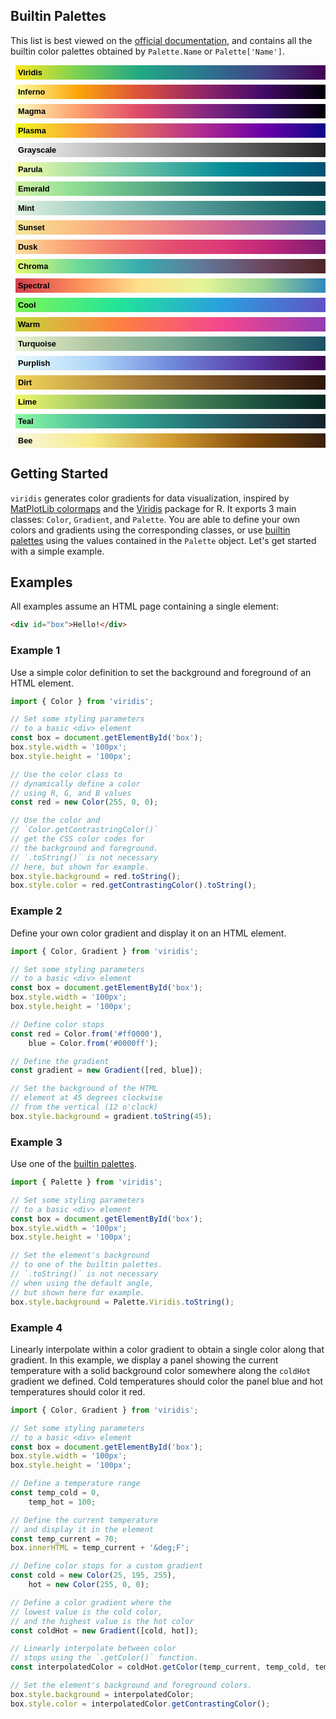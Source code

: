 ## Builtin Palettes

This list is best viewed on the [official documentation](https://npm.nicfv.com/viridis/), and contains all the builtin color palettes obtained by `Palette.Name` or `Palette['Name']`.

<style>
    div.viridis-palette {
        width: calc(100% - 1rem);
        margin: 0.5rem;
        padding: 0.25rem;
        color: black;
        font: bold 0.8rem sans-serif;
    }
</style>

<div class="viridis-palette" style="background: linear-gradient(90deg, rgb(253, 231, 37), rgb(122, 209, 81), rgb(34, 168, 132), rgb(42, 120, 142), rgb(65, 68, 135), rgb(68, 1, 84));">Viridis</div><div class="viridis-palette" style="background: linear-gradient(90deg, rgb(252, 255, 164), rgb(252, 165, 10), rgb(221, 81, 58), rgb(147, 38, 103), rgb(66, 10, 104), rgb(0, 0, 4));">Inferno</div><div class="viridis-palette" style="background: linear-gradient(90deg, rgb(252, 253, 191), rgb(254, 159, 109), rgb(222, 73, 104), rgb(140, 41, 129), rgb(59, 15, 112), rgb(0, 0, 4));">Magma</div><div class="viridis-palette" style="background: linear-gradient(90deg, rgb(240, 249, 33), rgb(252, 166, 54), rgb(225, 100, 98), rgb(177, 42, 144), rgb(106, 0, 168), rgb(13, 8, 135));">Plasma</div><div class="viridis-palette" style="background: linear-gradient(90deg, rgb(247, 247, 247), rgb(37, 37, 37));">Grayscale</div><div class="viridis-palette" style="background: linear-gradient(90deg, rgb(247, 254, 174), rgb(183, 230, 165), rgb(124, 203, 162), rgb(70, 174, 160), rgb(8, 144, 153), rgb(0, 113, 139), rgb(4, 82, 117));">Parula</div><div class="viridis-palette" style="background: linear-gradient(90deg, rgb(211, 242, 163), rgb(151, 225, 150), rgb(108, 192, 139), rgb(76, 155, 130), rgb(33, 122, 121), rgb(16, 89, 101), rgb(7, 64, 80));">Emerald</div><div class="viridis-palette" style="background: linear-gradient(90deg, rgb(228, 241, 225), rgb(180, 217, 204), rgb(137, 192, 182), rgb(99, 166, 160), rgb(68, 140, 138), rgb(40, 114, 116), rgb(13, 88, 95));">Mint</div><div class="viridis-palette" style="background: linear-gradient(90deg, rgb(243, 231, 155), rgb(250, 196, 132), rgb(248, 160, 126), rgb(235, 127, 134), rgb(206, 102, 147), rgb(160, 89, 160), rgb(92, 83, 165));">Sunset</div><div class="viridis-palette" style="background: linear-gradient(90deg, rgb(252, 222, 156), rgb(250, 164, 118), rgb(240, 116, 110), rgb(227, 79, 111), rgb(220, 57, 119), rgb(185, 37, 122), rgb(124, 29, 111));">Dusk</div><div class="viridis-palette" style="background: linear-gradient(90deg, rgb(230, 249, 114), rgb(111, 218, 151), rgb(56, 172, 175), rgb(97, 120, 153), rgb(108, 71, 96), rgb(77, 37, 39));">Chroma</div><div class="viridis-palette" style="background: linear-gradient(90deg, rgb(213, 62, 79), rgb(252, 141, 89), rgb(254, 224, 139), rgb(230, 245, 152), rgb(153, 213, 148), rgb(50, 136, 189));">Spectral</div><div class="viridis-palette" style="background: linear-gradient(90deg, rgb(127, 246, 88), rgb(33, 228, 153), rgb(42, 159, 222), rgb(98, 82, 197));">Cool</div><div class="viridis-palette" style="background: linear-gradient(90deg, rgb(198, 214, 60), rgb(255, 128, 63), rgb(245, 70, 142), rgb(146, 61, 179));">Warm</div><div class="viridis-palette" style="background: linear-gradient(90deg, rgb(232, 242, 209), rgb(176, 199, 162), rgb(122, 171, 146), rgb(67, 127, 121), rgb(29, 81, 103));">Turquoise</div><div class="viridis-palette" style="background: linear-gradient(90deg, rgb(232, 250, 255), rgb(176, 214, 249), rgb(112, 138, 220), rgb(90, 63, 170), rgb(66, 4, 87));">Purplish</div><div class="viridis-palette" style="background: linear-gradient(90deg, rgb(241, 215, 92), rgb(207, 169, 73), rgb(169, 126, 57), rgb(129, 87, 42), rgb(86, 52, 27), rgb(44, 22, 10));">Dirt</div><div class="viridis-palette" style="background: linear-gradient(90deg, rgb(243, 248, 110), rgb(169, 208, 102), rgb(108, 165, 94), rgb(61, 122, 82), rgb(27, 79, 62), rgb(7, 40, 36));">Lime</div><div class="viridis-palette" style="background: linear-gradient(90deg, rgb(141, 249, 162), rgb(85, 200, 157), rgb(48, 157, 142), rgb(36, 112, 116), rgb(32, 70, 81), rgb(21, 33, 43));">Teal</div><div class="viridis-palette" style="background: linear-gradient(90deg, rgb(248, 247, 222), rgb(247, 234, 135), rgb(210, 157, 48), rgb(133, 77, 13), rgb(58, 32, 12));">Bee</div>

## Getting Started

`viridis` generates color gradients for data visualization, inspired by [MatPlotLib colormaps](https://bids.github.io/colormap/) and the [Viridis](https://cran.r-project.org/web/packages/viridis/index.html) package for R. It exports 3 main classes: `Color`, `Gradient`, and `Palette`. You are able to define your own colors and gradients using the corresponding classes, or use [builtin palettes](#builtin-palettes) using the values contained in the `Palette` object. Let's get started with a simple example.

## Examples

All examples assume an HTML page containing a single element:

```html
<div id="box">Hello!</div>
```

### Example 1

Use a simple color definition to set the background and foreground of an HTML element.

```js
import { Color } from 'viridis';

// Set some styling parameters
// to a basic <div> element
const box = document.getElementById('box');
box.style.width = '100px';
box.style.height = '100px';

// Use the color class to
// dynamically define a color
// using R, G, and B values
const red = new Color(255, 0, 0);

// Use the color and
// `Color.getContrastringColor()`
// get the CSS color codes for
// the background and foreground.
// `.toString()` is not necessary
// here, but shown for example.
box.style.background = red.toString();
box.style.color = red.getContrastingColor().toString();
```

### Example 2

Define your own color gradient and display it on an HTML element.

```js
import { Color, Gradient } from 'viridis';

// Set some styling parameters
// to a basic <div> element
const box = document.getElementById('box');
box.style.width = '100px';
box.style.height = '100px';

// Define color stops
const red = Color.from('#ff0000'),
    blue = Color.from('#0000ff');

// Define the gradient
const gradient = new Gradient([red, blue]);

// Set the background of the HTML
// element at 45 degrees clockwise
// from the vertical (12 o'clock)
box.style.background = gradient.toString(45);
```

### Example 3

Use one of the [builtin palettes](#builtin-palettes).

```js
import { Palette } from 'viridis';

// Set some styling parameters
// to a basic <div> element
const box = document.getElementById('box');
box.style.width = '100px';
box.style.height = '100px';

// Set the element's background
// to one of the builtin palettes.
// `.toString()` is not necessary
// when using the default angle,
// but shown here for example.
box.style.background = Palette.Viridis.toString();
```

### Example 4

Linearly interpolate within a color gradient to obtain a single color along that gradient. In this example, we display a panel showing the current temperature with a solid background color somewhere along the `coldHot` gradient we defined. Cold temperatures should color the panel blue and hot temperatures should color it red.

```js
import { Color, Gradient } from 'viridis';

// Set some styling parameters
// to a basic <div> element
const box = document.getElementById('box');
box.style.width = '100px';
box.style.height = '100px';

// Define a temperature range
const temp_cold = 0,
    temp_hot = 100;

// Define the current temperature
// and display it in the element
const temp_current = 70;
box.innerHTML = temp_current + '&deg;F';

// Define color stops for a custom gradient
const cold = new Color(25, 195, 255),
    hot = new Color(255, 0, 0);

// Define a color gradient where the
// lowest value is the cold color,
// and the highest value is the hot color
const coldHot = new Gradient([cold, hot]);

// Linearly interpolate between color
// stops using the `.getColor()` function.
const interpolatedColor = coldHot.getColor(temp_current, temp_cold, temp_hot);

// Set the element's background and foreground colors.
box.style.background = interpolatedColor;
box.style.color = interpolatedColor.getContrastingColor();
```
